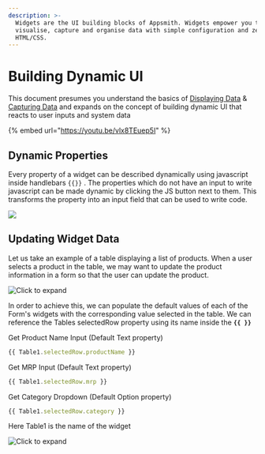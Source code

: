 ```yaml
---
description: >-
  Widgets are the UI building blocks of Appsmith. Widgets empower you to
  visualise, capture and organise data with simple configuration and zero
  HTML/CSS.
---
```


# Building Dynamic UI

This document presumes you understand the basics of [Displaying Data](../displaying-data-read/) & [Capturing Data](../capturing-data-write/) and expands on the concept of building dynamic UI that reacts to user inputs and system data

{% embed url="https://youtu.be/vlx8TEuep5I" %}

## Dynamic Properties

Every property of a widget can be described dynamically using javascript inside handlebars `{{}}` . The properties which do not have an input to write javascript can be made dynamic by clicking the JS button next to them. This transforms the property into an input field that can be used to write code.

![](../../.gitbook/assets/convert-js.gif)

## Updating Widget Data

Let us take an example of a table displaying a list of products. When a user selects a product in the table, we may want to update the product information in a form so that the user can update the product.

![Click to expand](../../.gitbook/assets/table-form.gif)

In order to achieve this, we can populate the default values of each of the Form's widgets with the corresponding value selected in the table. We can reference the Tables selectedRow property using its name inside the **`{{ }}`**

Get Product Name Input \(Default Text property\)

```javascript
{{ Table1.selectedRow.productName }}
```

Get MRP Input \(Default Text property\)

```javascript
{{ Table1.selectedRow.mrp }}
```

Get Category Dropdown \(Default Option property\)

```javascript
{{ Table1.selectedRow.category }}
```

Here Table1 is the name of the widget

![Click to expand](../../.gitbook/assets/form-table.gif)


